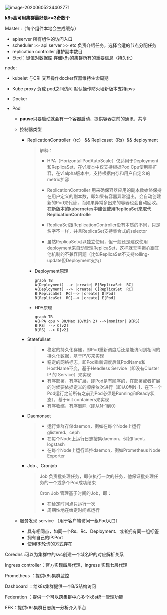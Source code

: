![image-20200605234402771](http://carson-mweb.oss-cn-beijing.aliyuncs.com/2020/06/14/image20200605234402771.png?image/auto-orient,1/quality,q_90)


**k8s高可用集群最好是>=3奇数个**

Master :（每个组件本地会生成缓存）

* apiserver 所有组件的访问入口
* scheduler >> api server >> etc   负责介绍任务，选择合适的节点分配任务
* replication controller  维护副本数目
* Etcd：键值对数据库  存储k8s的集群所有的重要信息（持久化）

node:

 * kubelet  与CRI 交互操作docker容器维持生命周期

 * Kube proxy  负载  pod之间访问   默认操作防火墙新版本支持ipvs

 * Docker 

 * Pod

    * **pause**只要启动就会有一个容器启动，提供容器之前的通讯、共享

    * 控制器类型

       * ReplicationController（rc） && Replicaset（Rs）&& deployment

         > 解释：
         >
         > * HPA（HorizontallPodAutoScale）仅适用于Deployment和ReplicaSet，在v1版本中仅支持根据Pod Cpu使用率扩容，在v1alpha版本中，支持根据内存和用户自定义的metric扩容
         >
         > * ReplicationController 用来确保容器应用的副本数始终保持在用户定义的副本数，即如果有容器异常退出，会自动创建新的Pod来代替，而如果异常多出来的容器也会自动回收。**在新版本的kubernetes中建议使用ReplicaSet来取代ReplicationControlle**
         > * ReplicaSet跟ReplicationController没有本质的不同，只是名字不一样，并且ReplicaSet支持集合式的selector
         > * 虽然ReplicaSet可以独立使用，但一般还是建议使用deployment来自动管理ReplicaSet，这样就无需担心跟其他机制的不兼容问题（比如ReplicaSet不支持rolling-update但Deployment支持）

         * Deployment原理

           ```mermaid
           graph TB
           A(Deployment) --> |create| B[ReplicaSet  RC]
           A(Deployment) --> |create| C[ReplicaSet  RC]
           B[ReplicaSet  RC]--> |create| D[Pod]
           B[ReplicaSet  RC]--> |create| E[Pod]
           ```

          * HPA原理

            ```mermaid
            graph TB
            A(HPA cpu > 80/Max 10/Min 2) -->|monitor| B[RS]
            B[RS] --> C[v2]
            B[RS] --> D[v2]
            ```

       * Statefullset 

         > * 稳定的持久化存储，即Pod重新调度后还是能访问到相同的持久化数据，基于PVC来实现
         > * 稳定的网络标志，即Pod重新调度后其PodName和HostName不变，基于Headless Service（即没有Cluster IP 的 Service）来实现
         > * 有序部署，有序扩展，即Pod是有顺序的，在部署或者扩展的时候要依据定义的顺序依次进行（即从0到N-1，在下一个Pod运行之前所有之前到Pod必须是Running和Ready状态），基于init containers来实现
         > * 有序收缩，有序删除（即从N-1到0）

       * Daemonset 

         > * 运行集群存储daemon，例如在每个Node上运行glistered、ceph
         > * 在每个Node上运行日志搜集daemon，例如fluent、logstash
         > * 在每个Node上运行监控daemon，例如Prometheus Node Exporter

       * Job 、Cronjob

         > Job 负责批处理任务，即仅执行一次的任务，他保证批处理任务的一个或多个Pod成功结束
         >
         > Cron Job 管理基于时间的Job，即：
         >
         > * 在给定时间点只运行一次
         > * 周期性地在给定时间点运行

   * 服务发现 service （用于客户端访问一组Pod入口）

     * 具有相同点，如同一个Rs、Rc、Deployment、或者拥有同一组标签
     * 拥有自己的IP:Port
     * 使用RR轮询的方式存在

Coredns :可以为集群中的svc创建一个域名IP的对应解析关系

Ingress controller：官方实现四层代理，ingress 实现七层代理

Prometheus ：提供k8s集群监控

Dashboard ：给k8s集群提供一个B/S结构访问

Federation ：提供一个可以跨集群中心多个k8s统一管理功能

EFK：提供k8s集群日志统一分析介入平台

